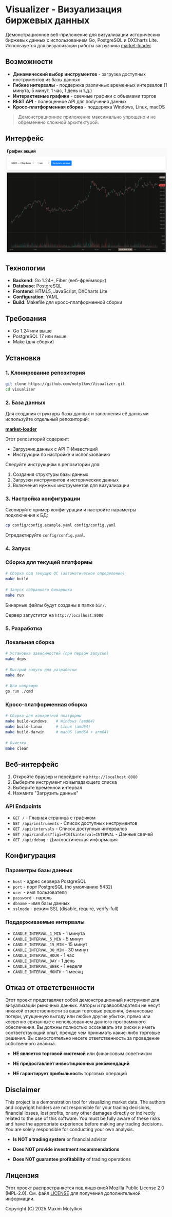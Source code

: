 # Visualizer - Визуализация биржевых данных

Демонстрационное веб-приложение для визуализации исторических биржевых данных с использованием Go, PostgreSQL и DXCharts Lite. Используется для визуализации работы загрузчика [market-loader](https://github.com/motylkov/market-loader).

## Возможности

- **Динамический выбор инструментов** - загрузка доступных инструментов из базы данных
- **Гибкие интервалы** - поддержка различных временных интервалов (1 минута, 5 минут, 1 час, 1 день и т.д.)
- **Интерактивные графики** - свечные графики с объемами торгов
- **REST API** - полноценное API для получения данных
- **Кросс-платформенная сборка** - поддержка Windows, Linux, macOS

>Демонстрационное приложение максимально упрощено и не обременено сложной архитектурой.

## Интерфейс

![Пример интерфейса](images/example-1.png)

## Технологии

- **Backend**: Go 1.24+, Fiber (веб-фреймворк)
- **Database**: PostgreSQL
- **Frontend**: HTML5, JavaScript, DXCharts Lite
- **Configuration**: YAML
- **Build**: Makefile для кросс-платформенной сборки

## Требования

- Go 1.24 или выше
- PostgreSQL 17 или выше
- Make (для сборки)

## Установка

### 1. Клонирование репозитория

```bash
git clone https://github.com/motylkov/Visualizer.git
cd visualizer
```

### 2. База данных

Для создания структуры базы данных и заполнения её данными используйте отдельный репозиторий:

**[market-loader](https://github.com/motylkov/market-loader)**

Этот репозиторий содержит:
- Загрузчик данных с API Т-Инвестиций
- Инструкции по настройке и использованию

Следуйте инструкциям в репозитории для:
1. Создания структуры базы данных
3. Загрузки инструментов и исторических данных
4. Включения нужных инструментов для визуализации


### 3. Настройка конфигурации

Скопируйте пример конфигурации и настройте параметры подключения к БД:

```bash
cp config/config.example.yaml config/config.yaml
```
Отредактируйте `config/config.yaml`.


### 4. Запуск

### Сборка для текущей платформы

```bash
# Сборка под текущую ОС (автоматическое определение)
make build

# Запуск собранного бинарника
make run
```
Бинарные файлы будут созданы в папке `bin/`.


Сервер запустится на `http://localhost:8080`


### 5. Разработка

### Локальная сборка

```bash
# Установка зависимостей (при первом запуске)
make deps

# Быстрый запуск для разработки
make dev

# Или напрямую
go run ./cmd
```

### Кросс-платформенная сборка

```bash
# Сборка для конкретной платформы
make build-windows    # Windows (amd64)
make build-linux      # Linux (amd64)
make build-darwin     # macOS (amd64 + arm64)

# Очистка
make clean
```


## Веб-интерфейс

1. Откройте браузер и перейдите на `http://localhost:8080`
2. Выберите инструмент из выпадающего списка
3. Выберите временной интервал
4. Нажмите "Загрузить данные"

### API Endpoints

- `GET /` - Главная страница с графиком
- `GET /api/instruments` - Список доступных инструментов
- `GET /api/intervals` - Список доступных интервалов
- `GET /api/candles?figi=FIGI&interval=INTERVAL` - Данные свечей
- `GET /api/debug` - Диагностическая информация

## Конфигурация

### Параметры базы данных

- `host` - адрес сервера PostgreSQL
- `port` - порт PostgreSQL (по умолчанию 5432)
- `user` - имя пользователя
- `password` - пароль
- `dbname` - имя базы данных
- `sslmode` - режим SSL (disable, require, verify-full)

### Поддерживаемые интервалы

- `CANDLE_INTERVAL_1_MIN` - 1 минута
- `CANDLE_INTERVAL_5_MIN` - 5 минут
- `CANDLE_INTERVAL_15_MIN` - 15 минут
- `CANDLE_INTERVAL_30_MIN` - 30 минут
- `CANDLE_INTERVAL_HOUR` - 1 час
- `CANDLE_INTERVAL_DAY` - 1 день
- `CANDLE_INTERVAL_WEEK` - 1 неделя
- `CANDLE_INTERVAL_MONTH` - 1 месяц

## Отказ от ответственности
Этот проект представляет собой демонстрационный инструмент для визуализации рыночных данных. Авторы и правообладатели не несут никакой ответственности за ваши торговые решения, финансовые потери, упущенную выгоду или любые другие убытки, прямо или косвенно связанные с использованием данного программного обеспечения. Вы должны полностью осознавать эти риски и 
иметь соответствующий опыт, прежде чем принимать какие-либо торговые решения. Вы самостоятельно несете ответственность за проведение собственного анализа.

- **НЕ является торговой системой** или финансовым советником

- **НЕ предоставляет инвестиционных рекомендаций**

- **НЕ гарантирует прибыльность** торговых операций

## Disclaimer
This project is a demonstration tool for visualizing market data. The authors and copyright holders are not responsible for your trading decisions, financial losses, lost profits, or any other damages directly or indirectly related to the use of this software. You must be fully aware of these risks and have the appropriate experience before making any trading decisions. You are solely responsible for conducting your own analysis.

- **Is NOT a trading system** or financial advisor

- **Does NOT provide investment recommendations**

- **Does NOT guarantee profitability** of trading operations

## Лицензия

Этот проект распространяется под лицензией Mozilla Public License 2.0 (MPL-2.0). См. файл [LICENSE](LICENSE) для получения дополнительной информации.

Copyright (C) 2025 Maxim Motylkov
